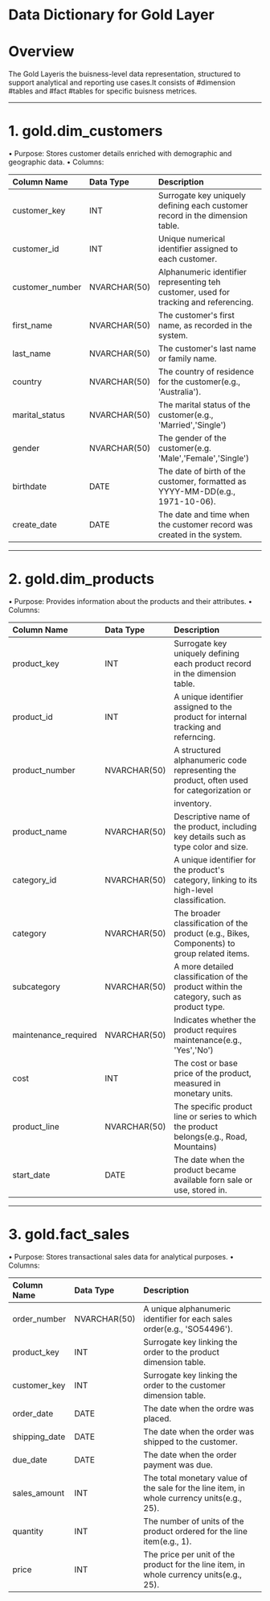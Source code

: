 # **Data Dictionary for Gold Layer**

# Overview

The Gold Layeris the buisness-level data representation, structured to support analytical and reporting use cases.It consists of #dimension 
#tables and #fact #tables for specific buisness metrices.
_________________________________________________________________________________________________________________________________________________

# 1. gold.dim_customers
  •	Purpose: Stores customer details enriched with demographic and geographic data.
  •	Columns:
  
  |Column Name	  |     Data Type	   |                               Description
  |:--------------|:-----------------|:-----------------------------------------------------------------------------
  |customer_key   |     INT          |  Surrogate key uniquely defining each customer record in the dimension table.
  |customer_id    |     INT          |  Unique numerical identifier assigned to each customer.
  |customer_number|     NVARCHAR(50) |  Alphanumeric identifier representing teh customer, used for tracking and referencing.
  |first_name     |     NVARCHAR(50) |  The customer's first name, as recorded in the system.
  |last_name      |     NVARCHAR(50) |  The customer's last name or family name.
  |country        |     NVARCHAR(50) |  The country of residence for the customer(e.g., 'Australia').
  |marital_status |     NVARCHAR(50) |  The marital status of the customer(e.g., 'Married','Single')
  |gender         |     NVARCHAR(50) |  The gender of the customer(e.g. 'Male','Female','Single')
  |birthdate      |     DATE         |  The date of birth of the customer, formatted as YYYY-MM-DD(e.g., 1971-10-06).
  |create_date    |     DATE         |  The date and time when the customer record was created in the system.
_________________________________________________________________________________________________________________________________________________

# 2. gold.dim_products
  •	Purpose: Provides information about the products and their attributes.
  •	Columns:
  
  |Column Name	        |     Data Type	   |                               Description
  |:--------------------|:-----------------|:-----------------------------------------------------------------------------
  |product_key          |     INT          |  Surrogate key uniquely defining each product record in the dimension table.
  |product_id           |     INT          |  A unique identifier assigned to the product for internal tracking and referncing.
  |product_number       |     NVARCHAR(50) |  A structured alphanumeric code representing the product, often used for categorization or
  |                     |                  |  inventory.
  |product_name         |     NVARCHAR(50) |  Descriptive name of the product, including key details such as type color and size.
  |category_id          |     NVARCHAR(50) |  A unique identifier for the product's category, linking to its high-level classification.
  |category             |     NVARCHAR(50) |  The broader classification of the product (e.g., Bikes, Components) to group related items.
  |subcategory          |     NVARCHAR(50) |  A more detailed classification of the product within the category, such as product type.
  |maintenance_required |     NVARCHAR(50) |  Indicates whether the product requires maintenance(e.g., 'Yes','No')
  |cost                 |     INT          |  The cost or base price of the product, measured in monetary units.
  |product_line         |     NVARCHAR(50) |  The specific product line or series to which the product belongs(e.g., Road, Mountains)
  |start_date           |     DATE         |  The date when the product became available forn sale or use, stored in.
  _______________________________________________________________________________________________________________________________________________

  # 3. gold.fact_sales
  •	Purpose: Stores transactional sales data for analytical purposes.
  •	Columns:
  
  |Column Name	  |     Data Type	   |                               Description
  |:--------------|:-----------------|:-----------------------------------------------------------------------------
  |order_number   |     NVARCHAR(50) |  A unique alphanumeric identifier for each sales order(e.g., 'SO54496').
  |product_key    |     INT          |  Surrogate key linking the order to the product dimension table.
  |customer_key   |     INT          |  Surrogate key linking the order to the customer dimension table.
  |order_date     |     DATE         |  The date when the ordre was placed.
  |shipping_date  |     DATE         |  The date when the order was shipped to the customer.
  |due_date       |     DATE         |  The date when the order payment was due.
  |sales_amount   |     INT          |  The total monetary value of the sale for the line item, in whole currency units(e.g., 25).
  |quantity       |     INT          |  The number of units of the product ordered for the line item(e.g., 1).
  |price          |     INT          |  The price per unit of the product for the line item, in whole currency units(e.g., 25).

  

